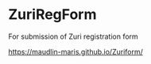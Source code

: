 # ZuriRegForm
For submission of Zuri registration form


 https://maudlin-maris.github.io/Zuriform/
 
